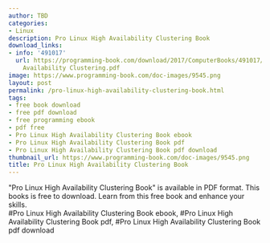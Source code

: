 ```yaml
---
author: TBD
categories:
- Linux
description: Pro Linux High Availability Clustering Book
download_links:
- info: '491017'
  url: https://programming-book.com/download/2017/ComputerBooks/491017/Pro Linux High
    Availability Clustering.pdf
image: https://www.programming-book.com/doc-images/9545.png
layout: post
permalink: /pro-linux-high-availability-clustering-book.html
tags:
- free book download
- free pdf download
- free programming ebook
- pdf free
- Pro Linux High Availability Clustering Book ebook
- Pro Linux High Availability Clustering Book pdf
- Pro Linux High Availability Clustering Book pdf download
thumbnail_url: https://www.programming-book.com/doc-images/9545.png
title: Pro Linux High Availability Clustering Book
---
```


 
<div class="item-desc text-justify">
  "Pro Linux High Availability Clustering Book" is available in PDF format. This books is free to download. Learn from this free book and enhance your skills.
  <br>
  #Pro Linux High Availability Clustering Book ebook, #Pro Linux High Availability Clustering Book pdf, #Pro Linux High Availability Clustering Book pdf download
</div>